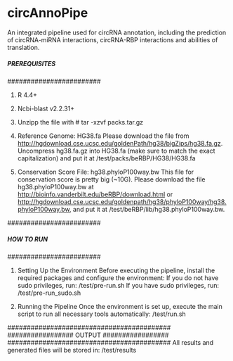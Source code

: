 # circAnnoPipe
An integrated pipeline used for circRNA annotation, including the prediction of circRNA-miRNA interactions, circRNA-RBP interactions and abilities of translation.

##### PREREQUISITES ######
########################
1. R 4.4+

2. Ncbi-blast v2.2.31+ 

3. Unzipp the file with # tar -xzvf packs.tar.gz

3. Reference Genome: HG38.fa
    Please download the file from http://hgdownload.cse.ucsc.edu/goldenPath/hg38/bigZips/hg38.fa.gz. 
    Uncompress hg38.fa.gz into HG38.fa (make sure to match the exact capitalization) and put it at /test/packs/beRBP/HG38/HG38.fa

4. Conservation Score File: hg38.phyloP100way.bw
	This file for conservation score is pretty big (~10G). Please download the file hg38.phyloP100way.bw at http://bioinfo.vanderbilt.edu/beRBP/download.html or http://hgdownload.cse.ucsc.edu/goldenpath/hg38/phyloP100way/hg38.phyloP100way.bw, and put it at /test/beRBP/lib/hg38.phyloP100way.bw.

########################
##### HOW TO RUN ######
########################
1. Setting Up the Environment
   Before executing the pipeline, install the required packages and configure the environment:
    If you do not have sudo privileges, run: /test/pre-run.sh
    If you have sudo privileges, run: /test/pre-run_sudo.sh

2. Running the Pipeline
    Once the environment is set up, execute the main script to run all necessary tools automatically: /test/run.sh

##########################################
################# OUTPUT #################
##########################################
All results and generated files will be stored in: /test/results
